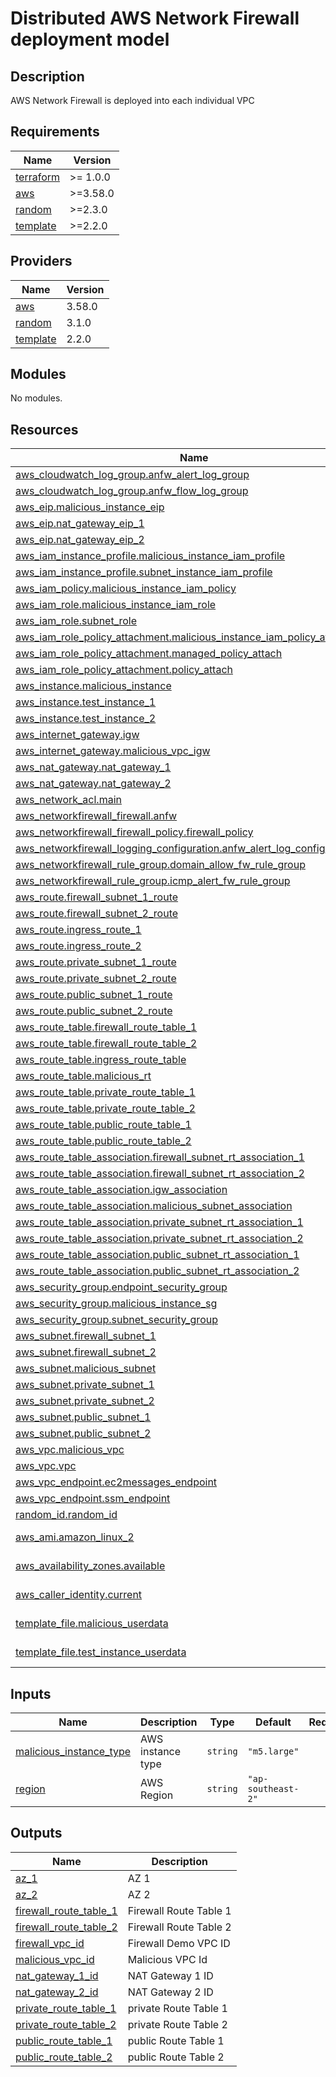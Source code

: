 # Distributed AWS Network Firewall deployment model

## Description
AWS Network Firewall is deployed into each individual VPC

<!-- BEGINNING OF PRE-COMMIT-TERRAFORM DOCS HOOK -->
## Requirements

| Name | Version |
|------|---------|
| <a name="requirement_terraform"></a> [terraform](#requirement\_terraform) | >= 1.0.0 |
| <a name="requirement_aws"></a> [aws](#requirement\_aws) | >=3.58.0 |
| <a name="requirement_random"></a> [random](#requirement\_random) | >=2.3.0 |
| <a name="requirement_template"></a> [template](#requirement\_template) | >=2.2.0 |

## Providers

| Name | Version |
|------|---------|
| <a name="provider_aws"></a> [aws](#provider\_aws) | 3.58.0 |
| <a name="provider_random"></a> [random](#provider\_random) | 3.1.0 |
| <a name="provider_template"></a> [template](#provider\_template) | 2.2.0 |

## Modules

No modules.

## Resources

| Name | Type |
|------|------|
| [aws_cloudwatch_log_group.anfw_alert_log_group](https://registry.terraform.io/providers/hashicorp/aws/latest/docs/resources/cloudwatch_log_group) | resource |
| [aws_cloudwatch_log_group.anfw_flow_log_group](https://registry.terraform.io/providers/hashicorp/aws/latest/docs/resources/cloudwatch_log_group) | resource |
| [aws_eip.malicious_instance_eip](https://registry.terraform.io/providers/hashicorp/aws/latest/docs/resources/eip) | resource |
| [aws_eip.nat_gateway_eip_1](https://registry.terraform.io/providers/hashicorp/aws/latest/docs/resources/eip) | resource |
| [aws_eip.nat_gateway_eip_2](https://registry.terraform.io/providers/hashicorp/aws/latest/docs/resources/eip) | resource |
| [aws_iam_instance_profile.malicious_instance_iam_profile](https://registry.terraform.io/providers/hashicorp/aws/latest/docs/resources/iam_instance_profile) | resource |
| [aws_iam_instance_profile.subnet_instance_iam_profile](https://registry.terraform.io/providers/hashicorp/aws/latest/docs/resources/iam_instance_profile) | resource |
| [aws_iam_policy.malicious_instance_iam_policy](https://registry.terraform.io/providers/hashicorp/aws/latest/docs/resources/iam_policy) | resource |
| [aws_iam_role.malicious_instance_iam_role](https://registry.terraform.io/providers/hashicorp/aws/latest/docs/resources/iam_role) | resource |
| [aws_iam_role.subnet_role](https://registry.terraform.io/providers/hashicorp/aws/latest/docs/resources/iam_role) | resource |
| [aws_iam_role_policy_attachment.malicious_instance_iam_policy_attachment](https://registry.terraform.io/providers/hashicorp/aws/latest/docs/resources/iam_role_policy_attachment) | resource |
| [aws_iam_role_policy_attachment.managed_policy_attach](https://registry.terraform.io/providers/hashicorp/aws/latest/docs/resources/iam_role_policy_attachment) | resource |
| [aws_iam_role_policy_attachment.policy_attach](https://registry.terraform.io/providers/hashicorp/aws/latest/docs/resources/iam_role_policy_attachment) | resource |
| [aws_instance.malicious_instance](https://registry.terraform.io/providers/hashicorp/aws/latest/docs/resources/instance) | resource |
| [aws_instance.test_instance_1](https://registry.terraform.io/providers/hashicorp/aws/latest/docs/resources/instance) | resource |
| [aws_instance.test_instance_2](https://registry.terraform.io/providers/hashicorp/aws/latest/docs/resources/instance) | resource |
| [aws_internet_gateway.igw](https://registry.terraform.io/providers/hashicorp/aws/latest/docs/resources/internet_gateway) | resource |
| [aws_internet_gateway.malicious_vpc_igw](https://registry.terraform.io/providers/hashicorp/aws/latest/docs/resources/internet_gateway) | resource |
| [aws_nat_gateway.nat_gateway_1](https://registry.terraform.io/providers/hashicorp/aws/latest/docs/resources/nat_gateway) | resource |
| [aws_nat_gateway.nat_gateway_2](https://registry.terraform.io/providers/hashicorp/aws/latest/docs/resources/nat_gateway) | resource |
| [aws_network_acl.main](https://registry.terraform.io/providers/hashicorp/aws/latest/docs/resources/network_acl) | resource |
| [aws_networkfirewall_firewall.anfw](https://registry.terraform.io/providers/hashicorp/aws/latest/docs/resources/networkfirewall_firewall) | resource |
| [aws_networkfirewall_firewall_policy.firewall_policy](https://registry.terraform.io/providers/hashicorp/aws/latest/docs/resources/networkfirewall_firewall_policy) | resource |
| [aws_networkfirewall_logging_configuration.anfw_alert_log_config](https://registry.terraform.io/providers/hashicorp/aws/latest/docs/resources/networkfirewall_logging_configuration) | resource |
| [aws_networkfirewall_rule_group.domain_allow_fw_rule_group](https://registry.terraform.io/providers/hashicorp/aws/latest/docs/resources/networkfirewall_rule_group) | resource |
| [aws_networkfirewall_rule_group.icmp_alert_fw_rule_group](https://registry.terraform.io/providers/hashicorp/aws/latest/docs/resources/networkfirewall_rule_group) | resource |
| [aws_route.firewall_subnet_1_route](https://registry.terraform.io/providers/hashicorp/aws/latest/docs/resources/route) | resource |
| [aws_route.firewall_subnet_2_route](https://registry.terraform.io/providers/hashicorp/aws/latest/docs/resources/route) | resource |
| [aws_route.ingress_route_1](https://registry.terraform.io/providers/hashicorp/aws/latest/docs/resources/route) | resource |
| [aws_route.ingress_route_2](https://registry.terraform.io/providers/hashicorp/aws/latest/docs/resources/route) | resource |
| [aws_route.private_subnet_1_route](https://registry.terraform.io/providers/hashicorp/aws/latest/docs/resources/route) | resource |
| [aws_route.private_subnet_2_route](https://registry.terraform.io/providers/hashicorp/aws/latest/docs/resources/route) | resource |
| [aws_route.public_subnet_1_route](https://registry.terraform.io/providers/hashicorp/aws/latest/docs/resources/route) | resource |
| [aws_route.public_subnet_2_route](https://registry.terraform.io/providers/hashicorp/aws/latest/docs/resources/route) | resource |
| [aws_route_table.firewall_route_table_1](https://registry.terraform.io/providers/hashicorp/aws/latest/docs/resources/route_table) | resource |
| [aws_route_table.firewall_route_table_2](https://registry.terraform.io/providers/hashicorp/aws/latest/docs/resources/route_table) | resource |
| [aws_route_table.ingress_route_table](https://registry.terraform.io/providers/hashicorp/aws/latest/docs/resources/route_table) | resource |
| [aws_route_table.malicious_rt](https://registry.terraform.io/providers/hashicorp/aws/latest/docs/resources/route_table) | resource |
| [aws_route_table.private_route_table_1](https://registry.terraform.io/providers/hashicorp/aws/latest/docs/resources/route_table) | resource |
| [aws_route_table.private_route_table_2](https://registry.terraform.io/providers/hashicorp/aws/latest/docs/resources/route_table) | resource |
| [aws_route_table.public_route_table_1](https://registry.terraform.io/providers/hashicorp/aws/latest/docs/resources/route_table) | resource |
| [aws_route_table.public_route_table_2](https://registry.terraform.io/providers/hashicorp/aws/latest/docs/resources/route_table) | resource |
| [aws_route_table_association.firewall_subnet_rt_association_1](https://registry.terraform.io/providers/hashicorp/aws/latest/docs/resources/route_table_association) | resource |
| [aws_route_table_association.firewall_subnet_rt_association_2](https://registry.terraform.io/providers/hashicorp/aws/latest/docs/resources/route_table_association) | resource |
| [aws_route_table_association.igw_association](https://registry.terraform.io/providers/hashicorp/aws/latest/docs/resources/route_table_association) | resource |
| [aws_route_table_association.malicious_subnet_association](https://registry.terraform.io/providers/hashicorp/aws/latest/docs/resources/route_table_association) | resource |
| [aws_route_table_association.private_subnet_rt_association_1](https://registry.terraform.io/providers/hashicorp/aws/latest/docs/resources/route_table_association) | resource |
| [aws_route_table_association.private_subnet_rt_association_2](https://registry.terraform.io/providers/hashicorp/aws/latest/docs/resources/route_table_association) | resource |
| [aws_route_table_association.public_subnet_rt_association_1](https://registry.terraform.io/providers/hashicorp/aws/latest/docs/resources/route_table_association) | resource |
| [aws_route_table_association.public_subnet_rt_association_2](https://registry.terraform.io/providers/hashicorp/aws/latest/docs/resources/route_table_association) | resource |
| [aws_security_group.endpoint_security_group](https://registry.terraform.io/providers/hashicorp/aws/latest/docs/resources/security_group) | resource |
| [aws_security_group.malicious_instance_sg](https://registry.terraform.io/providers/hashicorp/aws/latest/docs/resources/security_group) | resource |
| [aws_security_group.subnet_security_group](https://registry.terraform.io/providers/hashicorp/aws/latest/docs/resources/security_group) | resource |
| [aws_subnet.firewall_subnet_1](https://registry.terraform.io/providers/hashicorp/aws/latest/docs/resources/subnet) | resource |
| [aws_subnet.firewall_subnet_2](https://registry.terraform.io/providers/hashicorp/aws/latest/docs/resources/subnet) | resource |
| [aws_subnet.malicious_subnet](https://registry.terraform.io/providers/hashicorp/aws/latest/docs/resources/subnet) | resource |
| [aws_subnet.private_subnet_1](https://registry.terraform.io/providers/hashicorp/aws/latest/docs/resources/subnet) | resource |
| [aws_subnet.private_subnet_2](https://registry.terraform.io/providers/hashicorp/aws/latest/docs/resources/subnet) | resource |
| [aws_subnet.public_subnet_1](https://registry.terraform.io/providers/hashicorp/aws/latest/docs/resources/subnet) | resource |
| [aws_subnet.public_subnet_2](https://registry.terraform.io/providers/hashicorp/aws/latest/docs/resources/subnet) | resource |
| [aws_vpc.malicious_vpc](https://registry.terraform.io/providers/hashicorp/aws/latest/docs/resources/vpc) | resource |
| [aws_vpc.vpc](https://registry.terraform.io/providers/hashicorp/aws/latest/docs/resources/vpc) | resource |
| [aws_vpc_endpoint.ec2messages_endpoint](https://registry.terraform.io/providers/hashicorp/aws/latest/docs/resources/vpc_endpoint) | resource |
| [aws_vpc_endpoint.ssm_endpoint](https://registry.terraform.io/providers/hashicorp/aws/latest/docs/resources/vpc_endpoint) | resource |
| [random_id.random_id](https://registry.terraform.io/providers/hashicorp/random/latest/docs/resources/id) | resource |
| [aws_ami.amazon_linux_2](https://registry.terraform.io/providers/hashicorp/aws/latest/docs/data-sources/ami) | data source |
| [aws_availability_zones.available](https://registry.terraform.io/providers/hashicorp/aws/latest/docs/data-sources/availability_zones) | data source |
| [aws_caller_identity.current](https://registry.terraform.io/providers/hashicorp/aws/latest/docs/data-sources/caller_identity) | data source |
| [template_file.malicious_userdata](https://registry.terraform.io/providers/hashicorp/template/latest/docs/data-sources/file) | data source |
| [template_file.test_instance_userdata](https://registry.terraform.io/providers/hashicorp/template/latest/docs/data-sources/file) | data source |

## Inputs

| Name | Description | Type | Default | Required |
|------|-------------|------|---------|:--------:|
| <a name="input_malicious_instance_type"></a> [malicious\_instance\_type](#input\_malicious\_instance\_type) | AWS instance type | `string` | `"m5.large"` | no |
| <a name="input_region"></a> [region](#input\_region) | AWS Region | `string` | `"ap-southeast-2"` | no |

## Outputs

| Name | Description |
|------|-------------|
| <a name="output_az_1"></a> [az\_1](#output\_az\_1) | AZ 1 |
| <a name="output_az_2"></a> [az\_2](#output\_az\_2) | AZ 2 |
| <a name="output_firewall_route_table_1"></a> [firewall\_route\_table\_1](#output\_firewall\_route\_table\_1) | Firewall Route Table 1 |
| <a name="output_firewall_route_table_2"></a> [firewall\_route\_table\_2](#output\_firewall\_route\_table\_2) | Firewall Route Table 2 |
| <a name="output_firewall_vpc_id"></a> [firewall\_vpc\_id](#output\_firewall\_vpc\_id) | Firewall Demo VPC ID |
| <a name="output_malicious_vpc_id"></a> [malicious\_vpc\_id](#output\_malicious\_vpc\_id) | Malicious VPC Id |
| <a name="output_nat_gateway_1_id"></a> [nat\_gateway\_1\_id](#output\_nat\_gateway\_1\_id) | NAT Gateway 1 ID |
| <a name="output_nat_gateway_2_id"></a> [nat\_gateway\_2\_id](#output\_nat\_gateway\_2\_id) | NAT Gateway 2 ID |
| <a name="output_private_route_table_1"></a> [private\_route\_table\_1](#output\_private\_route\_table\_1) | private Route Table 1 |
| <a name="output_private_route_table_2"></a> [private\_route\_table\_2](#output\_private\_route\_table\_2) | private Route Table 2 |
| <a name="output_public_route_table_1"></a> [public\_route\_table\_1](#output\_public\_route\_table\_1) | public Route Table 1 |
| <a name="output_public_route_table_2"></a> [public\_route\_table\_2](#output\_public\_route\_table\_2) | public Route Table 2 |
<!-- END OF PRE-COMMIT-TERRAFORM DOCS HOOK -->
